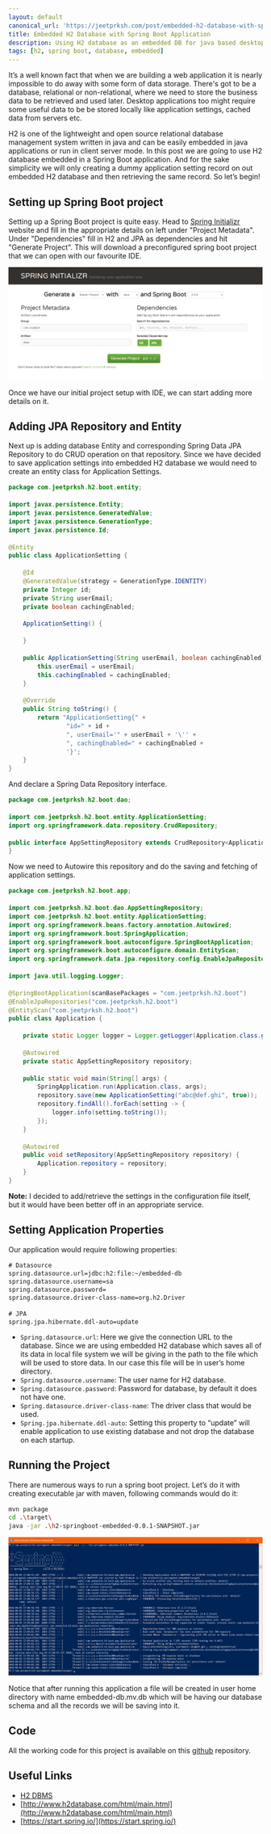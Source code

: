 ```yaml
---
layout: default
canonical_url: 'https://jeetprksh.com/post/embedded-h2-database-with-spring-boot-application/'
title: Embedded H2 Database with Spring Boot Application
description: Using H2 database as an embedded DB for java based desktop applications
tags: [h2, spring boot, database, embedded]
---
```


It’s a well known fact that when we are building a web application it is nearly impossible to do away with some form of data storage. There's got to be a database, relational or non-relational, where we need to store the business data to be retrieved and used later. Desktop applications too might require some useful data to be be stored locally like application settings, cached data from servers etc.

H2 is one of the lightweight and open source relational database management system written in java and can be easily embedded in java applications or run in client server mode. In this post we are going to use H2 database embedded in a Spring Boot application. And for the sake simplicity we will only creating a dummy application setting record on out embedded H2 database and then retrieving the same record. So let’s begin!

## Setting up Spring Boot project

Setting up a Spring Boot project is quite easy. Head to [Spring Initializr](https://start.spring.io/) website and fill in the appropriate details on left under "Project Metadata". Under "Dependencies" fill in H2 and JPA as dependencies and hit "Generate Project". This will download a preconfigured spring boot project that we can open with our favourite IDE.

![Spring Initializr](./img01.png "Generating Project from Spring Initializr")

Once we have our initial project setup with IDE, we can start adding more details on it.

## Adding JPA Repository and Entity

Next up is adding database Entity and corresponding Spring Data JPA Repository to do CRUD operation on that repository. Since we have decided to save application settings into embedded H2 database we would need to create an entity class for Application Settings.

```java
package com.jeetprksh.h2.boot.entity;

import javax.persistence.Entity;
import javax.persistence.GeneratedValue;
import javax.persistence.GenerationType;
import javax.persistence.Id;

@Entity
public class ApplicationSetting {

    @Id
    @GeneratedValue(strategy = GenerationType.IDENTITY)
    private Integer id;
    private String userEmail;
    private boolean cachingEnabled;

    ApplicationSetting() {

    }

    public ApplicationSetting(String userEmail, boolean cachingEnabled) {
        this.userEmail = userEmail;
        this.cachingEnabled = cachingEnabled;
    }

    @Override
    public String toString() {
        return "ApplicationSetting{" +
                "id=" + id +
                ", userEmail='" + userEmail + '\'' +
                ", cachingEnabled=" + cachingEnabled +
                '}';
    }
}
```

And declare a Spring Data Repository interface.

```java
package com.jeetprksh.h2.boot.dao;

import com.jeetprksh.h2.boot.entity.ApplicationSetting;
import org.springframework.data.repository.CrudRepository;

public interface AppSettingRepository extends CrudRepository<ApplicationSetting, Integer> {
}
```

Now we need to Autowire this repository and do the saving and fetching of application settings.

```java
package com.jeetprksh.h2.boot.app;

import com.jeetprksh.h2.boot.dao.AppSettingRepository;
import com.jeetprksh.h2.boot.entity.ApplicationSetting;
import org.springframework.beans.factory.annotation.Autowired;
import org.springframework.boot.SpringApplication;
import org.springframework.boot.autoconfigure.SpringBootApplication;
import org.springframework.boot.autoconfigure.domain.EntityScan;
import org.springframework.data.jpa.repository.config.EnableJpaRepositories;

import java.util.logging.Logger;

@SpringBootApplication(scanBasePackages = "com.jeetprksh.h2.boot")
@EnableJpaRepositories("com.jeetprksh.h2.boot")
@EntityScan("com.jeetprksh.h2.boot")
public class Application {

    private static Logger logger = Logger.getLogger(Application.class.getName());

	@Autowired
	private static AppSettingRepository repository;

	public static void main(String[] args) {
		SpringApplication.run(Application.class, args);
		repository.save(new ApplicationSetting("abc@def.ghi", true));
		repository.findAll().forEach(setting -> {
            logger.info(setting.toString());
        });
	}

	@Autowired
	public void setRepository(AppSettingRepository repository) {
		Application.repository = repository;
	}
}
```

**Note:** I decided to add/retrieve the settings in the configuration file itself, but it would have been better off in an appropriate service.

## Setting Application Properties

Our application would require following properties:

```properties
# Datasource
spring.datasource.url=jdbc:h2:file:~/embedded-db
spring.datasource.username=sa
spring.datasource.password=
spring.datasource.driver-class-name=org.h2.Driver

# JPA
spring.jpa.hibernate.ddl-auto=update
```

- `Spring.datasource.url`: Here we give the connection URL to the database. Since we are using embedded H2 database which saves all of its data in local file system we will be giving in the path to the file which will be used to store data. In our case this file will be in user’s home directory.
- `Spring.datasource.username`: The user name for H2 database.
- `Spring.datasource.password`: Password for database, by default it does not have one.
- `Spring.datasource.driver-class-name`: The driver class that would be used.
- `Spring.jpa.hibernate.ddl-auto`: Setting this property to “update” will enable application to use existing database and not drop the database on each startup.

## Running the Project

There are numerous ways to run a spring boot project. Let’s do it with creating executable jar with maven, following commands would do it:

```sh
mvn package
cd .\target\
java -jar .\h2-springboot-embedded-0.0.1-SNAPSHOT.jar
```

![Running the Project](./img02.png "Running the executable jar")

Notice that after running this application a file will be created in user home directory with name embedded-db.mv.db which will be having our database schema and all the records we will be saving into it.

 
## Code
All the working code for this project is available on this [github](https://github.com/jeetprksh/h2-springboot-embedded) repository.

 
## Useful Links
- [H2 DBMS](https://en.wikipedia.org/wiki/H2_(DBMS))
- [http://www.h2database.com/html/main.html](http://www.h2database.com/html/main.html)
- [https://start.spring.io/](https://start.spring.io/)
